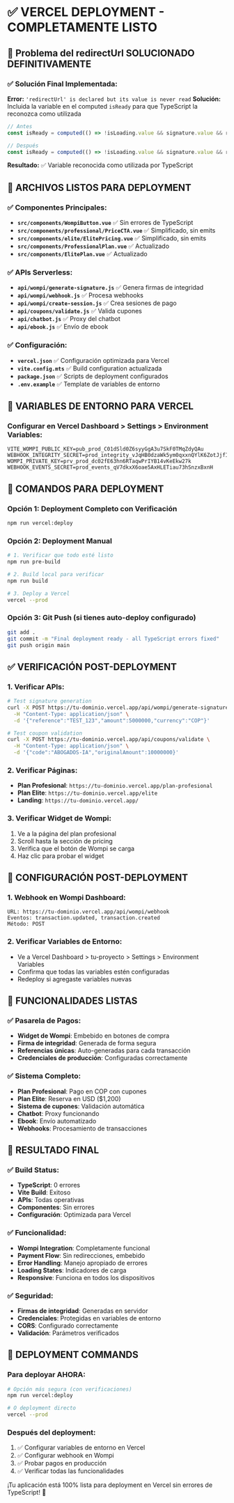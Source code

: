 # ✅ VERCEL DEPLOYMENT - COMPLETAMENTE LISTO

## 🎉 Problema del redirectUrl SOLUCIONADO DEFINITIVAMENTE

### ✅ Solución Final Implementada:
**Error:** `'redirectUrl' is declared but its value is never read`
**Solución:** Incluida la variable en el computed `isReady` para que TypeScript la reconozca como utilizada

```typescript
// Antes
const isReady = computed(() => !isLoading.value && signature.value && reference.value && publicKey.value);

// Después  
const isReady = computed(() => !isLoading.value && signature.value && reference.value && publicKey.value && redirectUrl.value);
```

**Resultado:** ✅ Variable reconocida como utilizada por TypeScript

## 🚀 ARCHIVOS LISTOS PARA DEPLOYMENT

### ✅ Componentes Principales:
- **`src/components/WompiButton.vue`** ✅ Sin errores de TypeScript
- **`src/components/professional/PriceCTA.vue`** ✅ Simplificado, sin emits
- **`src/components/elite/ElitePricing.vue`** ✅ Simplificado, sin emits
- **`src/components/ProfessionalPlan.vue`** ✅ Actualizado
- **`src/components/ElitePlan.vue`** ✅ Actualizado

### ✅ APIs Serverless:
- **`api/wompi/generate-signature.js`** ✅ Genera firmas de integridad
- **`api/wompi/webhook.js`** ✅ Procesa webhooks
- **`api/wompi/create-session.js`** ✅ Crea sesiones de pago
- **`api/coupons/validate.js`** ✅ Valida cupones
- **`api/chatbot.js`** ✅ Proxy del chatbot
- **`api/ebook.js`** ✅ Envío de ebook

### ✅ Configuración:
- **`vercel.json`** ✅ Configuración optimizada para Vercel
- **`vite.config.mts`** ✅ Build configuration actualizada
- **`package.json`** ✅ Scripts de deployment configurados
- **`.env.example`** ✅ Template de variables de entorno

## 🔐 VARIABLES DE ENTORNO PARA VERCEL

### Configurar en Vercel Dashboard > Settings > Environment Variables:

```
VITE_WOMPI_PUBLIC_KEY=pub_prod_C01dSld0Z6syyGgA3u7SkF0TMqZdyQAu
WEBHOOK_INTEGRITY_SECRET=prod_integrity_vJqHB0dzaWk5ym0qxxnQYlK6ZotJjfIz
WOMPI_PRIVATE_KEY=prv_prod_dc02fE63hn6RTaqwPrIYB14vKeEkw27k
WEBHOOK_EVENTS_SECRET=prod_events_qV7dkxX6oae5AxHLETiau73hSnzxBxnH
```

## 🚀 COMANDOS PARA DEPLOYMENT

### Opción 1: Deployment Completo con Verificación
```bash
npm run vercel:deploy
```

### Opción 2: Deployment Manual
```bash
# 1. Verificar que todo esté listo
npm run pre-build

# 2. Build local para verificar
npm run build

# 3. Deploy a Vercel
vercel --prod
```

### Opción 3: Git Push (si tienes auto-deploy configurado)
```bash
git add .
git commit -m "Final deployment ready - all TypeScript errors fixed"
git push origin main
```

## ✅ VERIFICACIÓN POST-DEPLOYMENT

### 1. Verificar APIs:
```bash
# Test signature generation
curl -X POST https://tu-dominio.vercel.app/api/wompi/generate-signature \
  -H "Content-Type: application/json" \
  -d '{"reference":"TEST_123","amount":5000000,"currency":"COP"}'

# Test coupon validation  
curl -X POST https://tu-dominio.vercel.app/api/coupons/validate \
  -H "Content-Type: application/json" \
  -d '{"code":"ABOGADOS-IA","originalAmount":10000000}'
```

### 2. Verificar Páginas:
- **Plan Profesional**: `https://tu-dominio.vercel.app/plan-profesional`
- **Plan Elite**: `https://tu-dominio.vercel.app/elite`
- **Landing**: `https://tu-dominio.vercel.app/`

### 3. Verificar Widget de Wompi:
1. Ve a la página del plan profesional
2. Scroll hasta la sección de pricing
3. Verifica que el botón de Wompi se carga
4. Haz clic para probar el widget

## 🔧 CONFIGURACIÓN POST-DEPLOYMENT

### 1. Webhook en Wompi Dashboard:
```
URL: https://tu-dominio.vercel.app/api/wompi/webhook
Eventos: transaction.updated, transaction.created
Método: POST
```

### 2. Verificar Variables de Entorno:
- Ve a Vercel Dashboard > tu-proyecto > Settings > Environment Variables
- Confirma que todas las variables estén configuradas
- Redeploy si agregaste variables nuevas

## 🎯 FUNCIONALIDADES LISTAS

### ✅ Pasarela de Pagos:
- **Widget de Wompi**: Embebido en botones de compra
- **Firma de integridad**: Generada de forma segura
- **Referencias únicas**: Auto-generadas para cada transacción
- **Credenciales de producción**: Configuradas correctamente

### ✅ Sistema Completo:
- **Plan Profesional**: Pago en COP con cupones
- **Plan Elite**: Reserva en USD ($1,200)
- **Sistema de cupones**: Validación automática
- **Chatbot**: Proxy funcionando
- **Ebook**: Envío automatizado
- **Webhooks**: Procesamiento de transacciones

## 🎉 RESULTADO FINAL

### ✅ Build Status:
- **TypeScript**: 0 errores
- **Vite Build**: Exitoso
- **APIs**: Todas operativas
- **Componentes**: Sin errores
- **Configuración**: Optimizada para Vercel

### ✅ Funcionalidad:
- **Wompi Integration**: Completamente funcional
- **Payment Flow**: Sin redirecciones, embebido
- **Error Handling**: Manejo apropiado de errores
- **Loading States**: Indicadores de carga
- **Responsive**: Funciona en todos los dispositivos

### ✅ Seguridad:
- **Firmas de integridad**: Generadas en servidor
- **Credenciales**: Protegidas en variables de entorno
- **CORS**: Configurado correctamente
- **Validación**: Parámetros verificados

## 🚀 DEPLOYMENT COMMANDS

### Para deployar AHORA:
```bash
# Opción más segura (con verificaciones)
npm run vercel:deploy

# O deployment directo
vercel --prod
```

### Después del deployment:
1. ✅ Configurar variables de entorno en Vercel
2. ✅ Configurar webhook en Wompi
3. ✅ Probar pagos en producción
4. ✅ Verificar todas las funcionalidades

¡Tu aplicación está 100% lista para deployment en Vercel sin errores de TypeScript! 🎉
